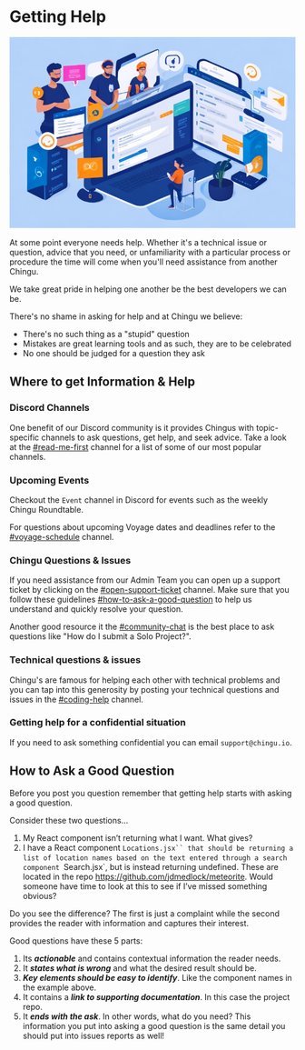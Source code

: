 # Getting Help

![Web Developers helping each other](./assets/Webdevs_helping_each_other.jpeg)

At some point everyone needs help. Whether it's a technical issue or question, advice that you need, or unfamiliarity with a particular process or procedure the time will come when you'll need  assistance from another Chingu.

We take great pride in helping one another be the best developers we can be. 

There's no shame in asking for help and at Chingu we believe:

- There's no such thing as a "stupid" question
- Mistakes are great learning tools and as such, they are to be celebrated
- No one should be judged for a question they ask

## Where to get Information & Help

### Discord Channels
    
One benefit of our Discord community is it provides Chingus with 
topic-specific channels to ask questions, get help, and seek advice. Take a 
look at the [#read-me-first](https://discord.com/channels/330284646283608064/768860298965942323) channel for a list of some of our most popular channels.
    
### Upcoming Events
    
Checkout the `Event` channel in Discord for events such as the weekly Chingu Roundtable. 

For questions about upcoming Voyage dates and deadlines refer to the 
[#voyage-schedule](https://discord.com/channels/330284646283608064/913775964138393611) 
channel.
    
### Chingu Questions & Issues
    
If you need assistance from our Admin Team you can open up a support ticket
by clicking on the [#open-support-ticket](https://discord.com/channels/330284646283608064/1105911757177888908) channel. Make sure that you follow these guidelines
[#how-to-ask-a-good-question](https://discord.com/channels/330284646283608064/1105911757177888908) to help us understand and quickly resolve your question.

Another good resource it the [#community-chat](https://discord.com/channels/330284646283608064/578606247448936448) is the best place to ask questions 
like "How do I submit a Solo Project?".
    
### Technical questions & issues
    
Chingu's are famous for helping each other with technical problems and you 
can tap into this generosity by posting your technical questions and issues 
in the [#coding-help](https://discord.com/channels/330284646283608064/1047615334703714394) channel. 

### Getting help for a confidential situation
    
If you need to ask something confidential you can email `support@chingu.io`.
    

## How to Ask a Good Question

Before you post you question remember that getting help starts with asking a good question.

Consider these two questions…

1. My React component isn’t returning what I want. What gives?
2. I have a React component `Locations.jsx`` that should be returning a list of location names based on the text entered through a search component `Search.jsx`, but is instead returning undefined. These are located in the repo https://github.com/jdmedlock/meteorite. Would someone have time to look at this to see if I’ve missed something obvious?

Do you see the difference? The first is just a complaint while the second provides the reader with information and captures their interest.

Good questions have these 5 parts:

1. Its ***actionable*** and contains contextual information the reader needs.
2. It ***states what is wrong*** and what the desired result should be.
3. ***Key elements should be easy to identify***. Like the component names in the example above.
4. It contains a ***link to supporting documentation***. In this case the project repo.
5. It ***ends with the ask***. In other words, what do you need? This information you put into asking a good question is the same detail you should put into issues reports as well!